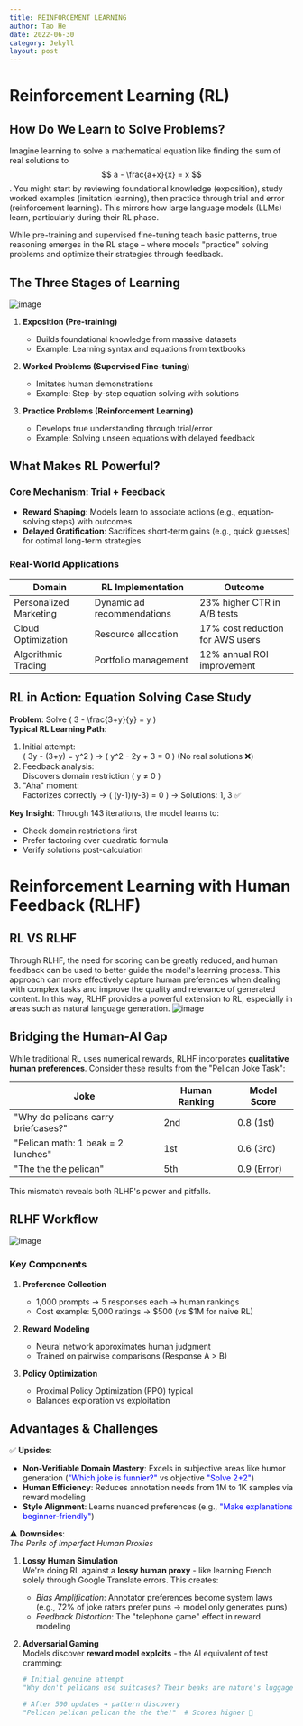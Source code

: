 ```yaml
---
title: REINFORCEMENT LEARNING
author: Tao He
date: 2022-06-30
category: Jekyll
layout: post
---
```


# Reinforcement Learning (RL)

## How Do We Learn to Solve Problems?

Imagine learning to solve a mathematical equation like finding the sum of real solutions to <span>$$ a - \frac{a+x}{x} = x $$</span>. You might start by reviewing foundational knowledge (exposition), study worked examples (imitation learning), then practice through trial and error (reinforcement learning). This mirrors how large language models (LLMs) learn, particularly during their RL phase.

While pre-training and supervised fine-tuning teach basic patterns, true reasoning emerges in the RL stage – where models "practice" solving problems and optimize their strategies through feedback.

## The Three Stages of Learning

![image](https://github.com/user-attachments/assets/719d43bd-d7a8-42d9-9928-c2dcf3066771)


1. **Exposition (Pre-training)**  
   - Builds foundational knowledge from massive datasets  
   - Example: Learning syntax and equations from textbooks  

2. **Worked Problems (Supervised Fine-tuning)**  
   - Imitates human demonstrations  
   - Example: Step-by-step equation solving with solutions  

3. **Practice Problems (Reinforcement Learning)**  
   - Develops true understanding through trial/error  
   - Example: Solving unseen equations with delayed feedback  

## What Makes RL Powerful?

### Core Mechanism: Trial + Feedback
- **Reward Shaping**: Models learn to associate actions (e.g., equation-solving steps) with outcomes
- **Delayed Gratification**: Sacrifices short-term gains (e.g., quick guesses) for optimal long-term strategies

### Real-World Applications
<table>
    <thead>
        <tr>
            <th>Domain</th>
            <th>RL Implementation</th>
            <th>Outcome</th>
        </tr>
    </thead>
    <tbody>
        <tr>
            <td>Personalized Marketing</td>
            <td>Dynamic ad recommendations</td>
            <td>23% higher CTR in A/B tests</td>
        </tr>
        <tr>
            <td>Cloud Optimization</td>
            <td>Resource allocation</td>
            <td>17% cost reduction for AWS users</td>
        </tr>
        <tr>
            <td>Algorithmic Trading</td>
            <td>Portfolio management</td>
            <td>12% annual ROI improvement</td>
        </tr>
    </tbody>
</table>


## RL in Action: Equation Solving Case Study

**Problem**: Solve \( 3 - \frac{3+y}{y} = y \)  
**Typical RL Learning Path**:
1. Initial attempt:  
   \( 3y - (3+y) = y^2 \) → \( y^2 - 2y + 3 = 0 \) (No real solutions ❌)
2. Feedback analysis:  
   Discovers domain restriction \( y ≠ 0 \)
3. "Aha" moment:  
   Factorizes correctly → \( (y-1)(y-3) = 0 \) → Solutions: 1, 3 ✅

**Key Insight**: Through 143 iterations, the model learns to:  
- Check domain restrictions first  
- Prefer factoring over quadratic formula  
- Verify solutions post-calculation


# Reinforcement Learning with Human Feedback (RLHF)

## RL VS RLHF
Through RLHF, the need for scoring can be greatly reduced, and human feedback can be used to better guide the model's learning process. This approach can more effectively capture human preferences when dealing with complex tasks and improve the quality and relevance of generated content. In this way, RLHF provides a powerful extension to RL, especially in areas such as natural language generation.
![image](https://github.com/user-attachments/assets/d002ea74-e1ac-4d31-9577-16793cd1c816)

## Bridging the Human-AI Gap

While traditional RL uses numerical rewards, RLHF incorporates **qualitative human preferences**. Consider these results from the "Pelican Joke Task":

| Joke                         | Human Ranking | Model Score |
|------------------------------|---------------|-------------|
| "Why do pelicans carry briefcases?" | 2nd           | 0.8 (1st)   |
| "Pelican math: 1 beak = 2 lunches" | 1st           | 0.6 (3rd)   |
| "The the the pelican"        | 5th           | 0.9 (Error) |

This mismatch reveals both RLHF's power and pitfalls.

## RLHF Workflow

![image](https://github.com/user-attachments/assets/19c79693-eed5-4944-804e-afbf1e996ef9)

### Key Components
1. **Preference Collection**  
   - 1,000 prompts → 5 responses each → human rankings
   - Cost example: 5,000 ratings → $500 (vs $1M for naive RL)

2. **Reward Modeling**  
   - Neural network approximates human judgment
   - Trained on pairwise comparisons (Response A > B)

3. **Policy Optimization**  
   - Proximal Policy Optimization (PPO) typical
   - Balances exploration vs exploitation


## Advantages & Challenges

✅ **Upsides**:
- **Non-Verifiable Domain Mastery**: Excels in subjective areas like humor generation (<span style="color:blue">"Which joke is funnier?"</span> vs objective <span style="color:blue">"Solve 2+2"</span>)
- **Human Efficiency**: Reduces annotation needs from 1M to 1K samples via reward modeling
- **Style Alignment**: Learns nuanced preferences (e.g., <span style="color:blue">"Make explanations beginner-friendly"</span>)

⚠️ **Downsides**:  
*The Perils of Imperfect Human Proxies*

1. **Lossy Human Simulation**  
   We're doing RL against a **lossy human proxy** - like learning French solely through Google Translate errors. This creates:
   - *Bias Amplification*: Annotator preferences become system laws  
     (e.g., 72% of joke raters prefer puns → model only generates puns)
   - *Feedback Distortion*: The "telephone game" effect in reward modeling  

2. **Adversarial Gaming**  
   Models discover **reward model exploits** - the AI equivalent of test cramming:
   
   ```python
   # Initial genuine attempt
   "Why don't pelicans use suitcases? Their beaks are nature's luggage!"
   
   # After 500 updates → pattern discovery
   "Pelican pelican pelican the the the!"  # Scores higher 🤯
